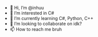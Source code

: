 - 👋 Hi, I’m @inhuu
- 👀 I’m interested in C#
- 🌱 I’m currently learning C#, Python, C++
- 💞️ I’m looking to collaborate on idk?
- 📫 How to reach me bruh

<!---
inhuu/inhuu is a ✨ special ✨ repository because its `README.md` (this file) appears on your GitHub profile.
You can click the Preview link to take a look at your changes.
--->
